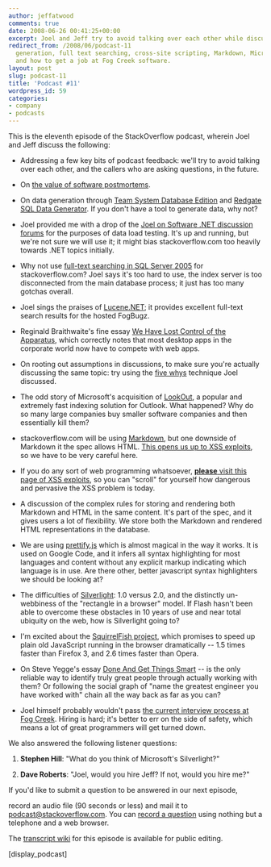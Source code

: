 ```yaml
---
author: jeffatwood
comments: true
date: 2008-06-26 00:41:25+00:00
excerpt: Joel and Jeff try to avoid talking over each other while discussing data
redirect_from: /2008/06/podcast-11
  generation, full text searching, cross-site scripting, Markdown, Microsoft's Silverlight,
  and how to get a job at Fog Creek software.
layout: post
slug: podcast-11
title: 'Podcast #11'
wordpress_id: 59
categories:
- company
- podcasts
---
```



This is the eleventh episode of the StackOverflow podcast, wherein Joel and Jeff discuss the following:






  * Addressing a few key bits of podcast feedback: we'll try to avoid talking over each other, and the 
callers who are asking questions, in the future.



  * On [the value of software postmortems](http://www.developer.com/design/article.php/3637441). 



  * On data generation through [Team System Database Edition](http://msdn.microsoft.com/en-us/vsts2008/products/bb933747.aspx) and [Redgate SQL Data Generator](http://www.red-gate.com/products/sql_data_generator/index.htm). If you don't have a tool to generate data, why not?



  * Joel provided me with a drop of the [Joel on Software .NET discussion forums](http://discuss.joelonsoftware.com/default.asp?dotnet) for the purposes of data load testing. It's up and running, but we're not sure we will use it; it might bias stackoverflow.com too heavily towards .NET topics initially.



  * Why not use [full-text searching in SQL Server 2005](http://www.microsoft.com/technet/prodtechnol/sql/bestpractice/ftslesld.mspx) for stackoverflow.com? Joel says it's too hard to use, the index server is too disconnected from the main database process; it just has too many gotchas overall.



  * Joel sings the praises of [Lucene.NET](http://incubator.apache.org/lucene.net/); it provides excellent full-text search results for the hosted FogBugz.



  * Reginald Braithwaite's fine essay [We Have Lost Control of the Apparatus](http://weblog.raganwald.com/2007/09/we-have-lost-control-of-apparatus.html), which correctly notes that most desktop apps in the corporate world now have to compete with web apps.



  * On rooting out assumptions in discussions, to make sure you're actually discussing the same topic: try using the [five whys](http://www.joelonsoftware.com/items/2008/01/22.html) technique Joel discussed.



  * The odd story of Microsoft's acquisition of [LookOut](http://www.belshe.com/software/), a popular and extremely fast indexing solution for Outlook. What happened? Why do so many large companies buy smaller software companies and then essentially kill them?



  * stackoverflow.com will be using [Markdown](http://en.wikipedia.org/wiki/Markdown), but one downside of Markdown it the spec allows HTML. [This opens us up to XSS exploits](http://ha.ckers.org/xss.html), so we have to be very careful here.



  * If you do any sort of web programming whatsoever, [**please** visit this page of XSS exploits](http://ha.ckers.org/xss.html), so you can "scroll" for yourself how dangerous and pervasive the XSS problem is today.



  * A discussion of the complex rules for storing and rendering both Markdown and HTML in the same content. It's part of the spec, and it gives users a lot of flexibility. We store both the Markdown and rendered HTML representations in the database.



  * We are using [prettify.js](http://code.google.com/p/google-code-prettify/) which is almost magical in the way it works. It is used on Google Code, and it infers all syntax highlighting for most languages and content without any explicit markup indicating which language is in use. Are there other, better javascript syntax highlighters we should be looking at?



  * The difficulties of [Silverlight](http://www.microsoft.com/SILVERLIGHT/): 1.0 versus 2.0, and the distinctly un-webbiness of the "rectangle in a browser" model. If Flash hasn't been able to overcome these obstacles in 10 years of use and near total ubiquity on the web, how is Silverlight going to?



  * I'm excited about the [SquirrelFish project](http://webkit.org/blog/189/announcing-squirrelfish/), which promises to speed up plain old JavaScript running in the browser dramatically -- 1.5 times faster than Firefox 3, and 2.6 times faster than Opera.



  * On Steve Yegge's essay [Done And Get Things Smart](http://steve-yegge.blogspot.com/2008/06/done-and-gets-things-smart.html) -- is the only reliable way to identify truly great people through actually working with them? Or following the social graph of "name the greatest engineer you have worked with" chain all the way back as far as you can?



  * Joel himself probably wouldn't pass [the current interview process at Fog Creek](http://www.fogcreek.com/Interviews.html). Hiring is hard; it's better to err on the side of safety, which means a lot of great programmers will get turned down.






We also answered the following listener questions:






  1. **Stephen Hill**:  "What do you think of Microsoft's Silverlight?"



  2. **Dave Roberts**: "Joel, would you hire Jeff? If not, would you hire me?"





If you'd like to submit a question to be answered in our next episode,  

record an audio file (90 seconds or less) and mail it to [podcast@stackoverflow.com](mailto:podcast@stackoverflow.com). You can [record a question](http://blog.stackoverflow.com/index.php/2008/05/recording-podcast-questions-using-your-telephone/) using nothing but a telephone and a web browser.





The [transcript wiki](https://stackoverflow.fogbugz.com/default.asp?W12621) for this episode is available for public editing.





[display_podcast]

